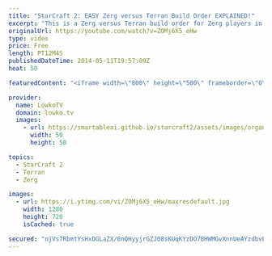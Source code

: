 ```yaml
---
title: "StarCraft 2: EASY Zerg versus Terran Build Order EXPLAINED!"
excerpt: "This is a Zerg versus Terran build order for Zerg players in StarCraft 2: Heart of the Swarm.  Instead of focusing on Zergling Baneling Mutalisk, this build focuses more on Roaches in the early and middle part of the game while transitioning into Ultralisks in the late part of the game. All the while"
originalUrl: https://youtube.com/watch?v=ZOMj6X5_eHw
type: video
price: Free
length: PT12M4S
publishedDateTime: 2014-05-11T19:57:09Z
heat: 50

featuredContent: "<iframe width=\"800\" height=\"500\" frameborder=\"0\" src=\"https://www.youtube.com/embed/ZOMj6X5_eHw\" allow=\"accelerometer; autoplay; encrypted-media; gyroscope; picture-in-picture\" allowfullscreen></iframe>"

provider:
  name: LowkoTV
  domain: lowko.tv
  images:
    - url: https://smartableai.github.io/starcraft2/assets/images/organizations/lowko.tv-50x50.jpg
      width: 50
      height: 50

topics:
  - StarCraft 2
  - Terran
  - Zerg

images:
  - url: https://i.ytimg.com/vi/ZOMj6X5_eHw/maxresdefault.jpg
    width: 1280
    height: 720
    isCached: true

secured: "njVs7RbmtYsHxDGLaZX/8nQHyyjrGZJ08sKUqKYzDO7BHWMGvXnnUeAYzdbvEbexXp55ZdOUhx8bVibBz/GPpw1pwQnst76ZuY54J4AXWW+pjFvNOJec+sjajH5IaT9XFr+bovYGU3RTmuEhS2T+F/ELUUJ6HGSCiHOt+iZDtgEWtiToKlv6zXvMGdmbv7DoQUi80EjPwyVsuqeN61eZ0BfeuQ8Lw0jViN5Et99xTPD71+qyMTiT/LqkSPzdBn/StnXH9yka9VUUq+ReGmEZB55ovzIO926AQihqERkv0NfZ6mlRQhplxkDPy9oOAWGt51os3u+a26EN+ZYKjZd+2UzNVER/E/IsQPjB0fA34oxETqnFGRwSV1HOEmjS2rKPbFJZEFtnYdmgSAPI2hN2BgbhwZGvqEgo4k1xcv/osos=;ZoWRRoygNoEKmscoZPRulQ=="
---
```


